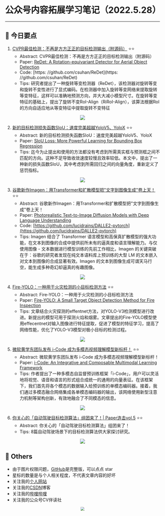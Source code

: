 # 公众号内容拓展学习笔记（2022.5.28）

------



## :paperclip:  今日要点

1. [CVPR最佳检测：不再是方方正正的目标检测输出（附源码）](https://mp.weixin.qq.com/s/4Pa0sjmMCF02SKHtbY0v9w)         :star::star:
   - Abstract: CVPR最佳检测：不再是方方正正的目标检测输出（附源码）
   - Paper: [ReDet: A Rotation-equivariant Detector for Aerial Object Detection](https://openaccess.thecvf.com/content/CVPR2021/papers/Han_ReDet_A_Rotation-Equivariant_Detector_for_Aerial_Object_Detection_CVPR_2021_paper.pdf)
   - Code: [https: //github.com/csuhan/ReDet](https: //github.com/csuhan/ReDet)
   - Tips: 研究者提出了一种旋转等变检测器（ReDet），该检测器对旋转等变和旋转不变性进行了显式编码。在检测器中加入旋转等变网络来提取旋转等变特征，这样可以准确地预测方向，并大大减小模型尺寸。在旋转等变特征的基础上，提出了旋转不变RoI-Align（RiRoI-Align），该算法根据RoI的方向自适应地从等变特征中提取旋转不变特征

<div align=center><img src="https://mmbiz.qpic.cn/mmbiz_png/1MtnAxmWSwOCicxD7GX6losbkDFgia5XHf0pbkw9yjl2lxXmDxnyccs6d8KQhAsORMsfwR5S86uVD6sAvbq0kd1g/640?wx_fmt=png&wxfrom=5&wx_lazy=1&wx_co=1" style='zoom:100%'>
</div>


2. [新的目标检测损失函数SIoU：速度完美超越YoloV5、YoloX](https://mp.weixin.qq.com/s/8UtMqdT0I19pF3rVLGByYg)       :star::star:
   - Abstract: 新的目标检测损失函数SIoU：速度完美超越YoloV5、YoloX
   - Paper: [SIoU Loss: More Powerful Learning for Bounding Box Regression](https://arxiv.org/abs/2205.12740)
   - Tips: 迄今为止提出和使用的方法都没有考虑到所需真实框与预测框之间不匹配的方向。这种不足导致收敛速度较慢且效率较低。本文中，提出了一种新的损失函数SIoU，其中考虑到所需回归之间的向量角度，重新定义了惩罚指标。

<div align=center><img src="https://mmbiz.qpic.cn/sz_mmbiz_jpg/gYUsOT36vfojmL7BstBLPD7DH66iaAyGS3kt0CJPurLmU7lSpcDLZxIxQzaWLanFvDVjoPVgD0Y2uto5ygTlrPg/640?wx_fmt=jpeg&wxfrom=5&wx_lazy=1&wx_co=1" style='zoom:100%'>
</div>

3. [谷歌新作Imagen：用Transformer和扩散模型把"文字到图像生成"卷上天！](https://mp.weixin.qq.com/s/OpK8jhQKz9hC7HY5YZHCkA)       :star::star:
   - Abstract: 谷歌新作Imagen：用Transformer和扩散模型把"文字到图像生成"卷上天！
   - Paper: [Photorealistic Text-to-Image Diffusion Models with Deep Language Understanding](https://arxiv.org/abs/2205.11487)
   - Code: [https://github.com/lucidrains/DALLE2-pytorch](https://github.com/lucidrains/DALLE2-pytorch)
   - Tips: Imagen 结合了 Transformer 语言模型和高保真扩散模型的强大功能，在文本到图像的合成中提供前所未有的逼真度和语言理解能力。与仅使用图像 - 文本数据进行模型训练的先前工作相比，Imagen 的关键突破在于：谷歌的研究者发现在纯文本语料库上预训练的大型 LM 的文本嵌入对文本到图像的合成显著有效。Imagen 的文本到图像生成可谓天马行空，能生成多种奇幻却逼真的有趣图像。
<div align=center><img src="https://mmbiz.qpic.cn/mmbiz_png/KmXPKA19gWicVaJLaqSzuGYzoibUsRy11QmpVFBib8GgNJzeicrsFA9pKB3tkQlvbMg7ycgf5ptT3N1GP0icicOATG6Q/640?wx_fmt=png&wxfrom=5&wx_lazy=1&wx_co=1" style='zoom:100%'>
</div>

4. [Fire-YOLO：一种用于火灾检测的小目标检测方法](https://mp.weixin.qq.com/s/jdt_hi4Chovg1c1tzVo7nA)       :star::star:
   - Abstract: Fire-YOLO：一种用于火灾检测的小目标检测方法
   - Paper: [Fire-YOLO: A Small Target Object Detection Method for Fire Inspection](https://www.mdpi.com/2071-1050/14/9/4930/htm)
   - Tips: 文章结合火灾探测的effentnet方法，对YOLO-V3检测模型进行改进。新提出的模型可用于探测火焰和烟雾。文章提出的Fire-YOLO模型使用effecentnet对输入图像进行特征提取，促进了模型的特征学习，提高了网络性能，优化了YOLO-V3模型对极小目标的检测过程。

<div align=center><img src="https://mmbiz.qpic.cn/sz_mmbiz_jpg/gYUsOT36vfrJG8MjnzwDxCOicMmZ4Jn0s55LtMaLhgKmB6pUDAoUDtuROLz6leUtghMFqYISqiaz2vbEo5OK81HA/640?wx_fmt=jpeg&wxfrom=5&wx_lazy=1&wx_co=1" style='zoom:100%'>
</div>

5. [微软黄学东团队发布 i-Code 成为多模态视频理解模型新标杆！](https://mp.weixin.qq.com/s/W8dM9DSUAlDMeDvokpIiYw)       :star::star:
   - Abstract: 微软黄学东团队发布 i-Code 成为多模态视频理解模型新标杆！
   - Paper: [i-Code: An Integrative and Composable Multimodal Learning Framework](https://arxiv.org/abs/2205.01818)
   - Tips: 作者提出了一种多模态自监督预训练框架「i-Code」，用户可以灵活地将视觉、语音和语言的形式组合成统一的通用的向量表征。在该框架下，我们首先将各个模态的数据输入给预训练的单模态编码器。接着，我们通过多模态融合网络集成各单模态编码器的输出，该网络使用新型注意力机制等架构创新，有效地融合了不同模态的信息。

<div align=center><img src="https://mmbiz.qpic.cn/mmbiz_png/cNFA8C0uVPvVVpXswXWfxJbBsIa5vTZzdTibSbKqyN6x9ocGey8QbONTb8CVxnxjH1sqAqQcaG3MAyk0QbJsHQQ/640?wx_fmt=png&wxfrom=5&wx_lazy=1&wx_co=1" style='zoom:100%'>
</div>

6. [你关心的「自动驾驶目标检测算法」组团来了！| Paper连击vol.5](https://mp.weixin.qq.com/s/rYQhC8ptWI85hZRXldqE7g)       :star::star:
   - Abstract: 你关心的「自动驾驶目标检测算法」组团来了！
   - Tips: 8篇自动驾驶场景下的目标检测算法供大家探讨研究。

<div align=center><img src="https://mmbiz.qpic.cn/mmbiz_png/ibaXaPIy7jV0ibSItc6ysyQibIAFZJeKn2icLSXHkLrqqmlWo2eTt1GzkMpukth10gIoejt9Wclk3hqQw7X8J82dkg/640?wx_fmt=png&wxfrom=5&wx_lazy=1&wx_co=1" style='zoom:100%'>
</div>




## :paperclip:  Others

- 由于图片权限问题，[GitHub](https://github.com/xiaoxuebajie/dairly_learning)是完整版，可以点点 star
- 星标的数量是与个人相关程度，不代表文章内容的好坏
- 关注我的[个人网站](http://www.cvbds.cn/)
- 关注我的[CSDN](https://blog.csdn.net/xiaoxuebajie)博客
- 关注我的[哔哩哔哩](https://space.bilibili.com/424394389)
- 关注我的公众号CV伴读社

<div align=center><img src="https://img-blog.csdnimg.cn/202005031406335.jpg" style='zoom:80%'>
</div>